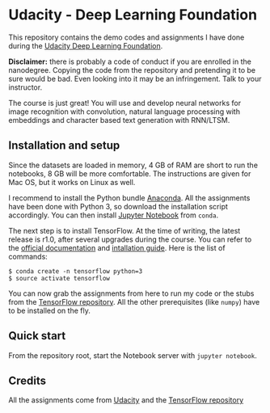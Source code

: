 # Udacity - Deep Learning Foundation

This repository contains the demo codes and assignments I have done during the [Udacity Deep Learning Foundation][udacity-deep-learning-foundation].

**Disclaimer:** there is probably a code of conduct if you are enrolled in the nanodegree. Copying the code from the repository and pretending it to be sure would be bad. Even looking into it may be an infringement. Talk to your instructor.

The course is just great! You will use and develop neural networks for image recognition with convolution, natural language processing with embeddings and character based text generation with RNN/LTSM.

## Installation and setup

Since the datasets are loaded in memory, 4 GB of RAM are short to run the notebooks, 8 GB will be more comfortable. The instructions are given for Mac OS, but it works on Linux as well.

I recommend to install the Python bundle [Anaconda][anaconda]. All the assignments have been done with Python 3, so download the installation script accordingly. You can then install [Jupyter Notebook][jupyter] from ``conda``.

The next step is to install TensorFlow. At the time of writing, the latest release is r1.0, after several upgrades during the course. You can refer to the [official documentation] and [intallation guide][tensorflow-install]. Here is the list of commands:

```
$ conda create -n tensorflow python=3
$ source activate tensorflow
```

You can now grab the assignments from here to run my code or the stubs from the [TensorFlow repository][tensorflow-repo]. All the other prerequisites (like ``numpy``) have to be installed on the fly.

## Quick start

From the repository root, start the Notebook server with ``jupyter notebook``.

## Credits

All the assignments come from [Udacity][udacity-deep-learning-foundation] and the [TensorFlow repository][tensorflow-repo]

[udacity-deep-learning-foundation]: https://www.udacity.com/course/deep-learning-nanodegree-foundation--nd101
[udacity-nanodegree]: https://www.udacity.com/nanodegree

[jupyter]: http://jupyter.org/
[anaconda]: https://www.continuum.io/
[official documentation]: https://www.tensorflow.org/api_docs/
[tensorflow-install]: https://www.tensorflow.org/install/
[tensorflow-repo]: https://github.com/tensorflow/tensorflow/tree/master/tensorflow/examples/udacity
